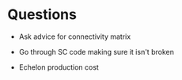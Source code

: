 # Questions

- Ask advice for connectivity matrix

- Go through SC code making sure it isn't broken

- Echelon production cost
